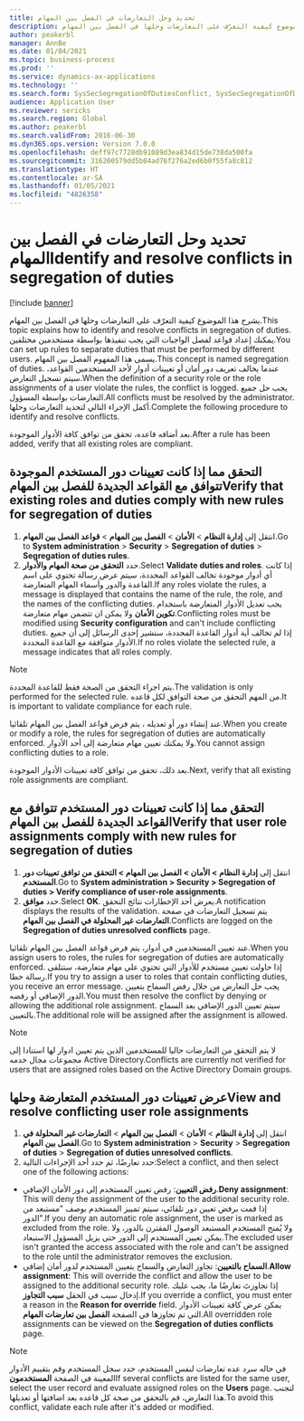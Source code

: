 ```yaml
---
title: تحديد وحل التعارضات في الفصل بين المهام
description: يشرح هذا الموضوع كيفية التعرّف على التعارضات وحلها في الفصل بين المهام.
author: peakerbl
manager: AnnBe
ms.date: 01/04/2021
ms.topic: business-process
ms.prod: ''
ms.service: dynamics-ax-applications
ms.technology: ''
ms.search.form: SysSecSegregationOfDutiesConflict, SysSecSegregationOfDutiesRule
audience: Application User
ms.reviewer: sericks
ms.search.region: Global
ms.author: peakerbl
ms.search.validFrom: 2016-06-30
ms.dyn365.ops.version: Version 7.0.0
ms.openlocfilehash: deff97c7728db91089d3ea834d15de738da500fa
ms.sourcegitcommit: 316200579dd5b04ad76f276a2ed6b0f55fa8c812
ms.translationtype: HT
ms.contentlocale: ar-SA
ms.lasthandoff: 01/05/2021
ms.locfileid: "4826358"
---
```

# <a name="identify-and-resolve-conflicts-in-segregation-of-duties"></a><span data-ttu-id="aacd6-103">تحديد وحل التعارضات في الفصل بين المهام</span><span class="sxs-lookup"><span data-stu-id="aacd6-103">Identify and resolve conflicts in segregation of duties</span></span>

[!include [banner](../../includes/banner.md)]

<span data-ttu-id="aacd6-104">يشرح هذا الموضوع كيفية التعرّف على التعارضات وحلها في الفصل بين المهام.</span><span class="sxs-lookup"><span data-stu-id="aacd6-104">This topic explains how to identify and resolve conflicts in segregation of duties.</span></span> <span data-ttu-id="aacd6-105">يمكنك إعداد قواعد لفصل الواجبات التي يجب تنفيذها بواسطة مستخدمين مختلفين.</span><span class="sxs-lookup"><span data-stu-id="aacd6-105">You can set up rules to separate duties that must be performed by different users.</span></span> <span data-ttu-id="aacd6-106">يسمى هذا المفهوم الفصل بين المهام.</span><span class="sxs-lookup"><span data-stu-id="aacd6-106">This concept is named segregation of duties.</span></span> <span data-ttu-id="aacd6-107">عندما يخالف تعريف دور أمان أو تعيينات أدوار لأحد المستخدمين القواعد، سيتم تسجيل التعارض.</span><span class="sxs-lookup"><span data-stu-id="aacd6-107">When the definition of a security role or the role assignments of a user violate the rules, the conflict is logged.</span></span> <span data-ttu-id="aacd6-108">يجب حل جميع التعارضات بواسطة المسؤول.</span><span class="sxs-lookup"><span data-stu-id="aacd6-108">All conflicts must be resolved by the administrator.</span></span> <span data-ttu-id="aacd6-109">أكمل الإجراء التالي لتحديد التعارضات وحلها.</span><span class="sxs-lookup"><span data-stu-id="aacd6-109">Complete the following procedure to identify and resolve conflicts.</span></span>

<span data-ttu-id="aacd6-110">بعد أضافه قاعده، تحقق من توافق كافة الأدوار الموجودة.</span><span class="sxs-lookup"><span data-stu-id="aacd6-110">After a rule has been added, verify that all existing roles are compliant.</span></span> 

## <a name="verify-that-existing-roles-and-duties-comply-with-new-rules-for-segregation-of-duties"></a><span data-ttu-id="aacd6-111">التحقق مما إذا كانت تعيينات دور المستخدم الموجودة تتوافق مع القواعد الجديدة للفصل بين المهام</span><span class="sxs-lookup"><span data-stu-id="aacd6-111">Verify that existing roles and duties comply with new rules for segregation of duties</span></span>
1. <span data-ttu-id="aacd6-112">انتقل إلى **إدارة النظام**  > **الأمان** > **الفصل بين المهام** > **قواعد الفصل بين المهام**.</span><span class="sxs-lookup"><span data-stu-id="aacd6-112">Go to **System administration** > **Security** > **Segregation of duties** > **Segregation of duties rules**.</span></span>
3. <span data-ttu-id="aacd6-113">حدد **التحقق من صحة المهام والأدوار**.</span><span class="sxs-lookup"><span data-stu-id="aacd6-113">Select **Validate duties and roles**.</span></span> <span data-ttu-id="aacd6-114">إذا كانت أي أدوار موجودة تخالف القواعد المحددة، سيتم عرض رسالة تحتوي على اسم القاعدة والدور وأسماء المهام المتعارضة.</span><span class="sxs-lookup"><span data-stu-id="aacd6-114">If any roles violate the rules, a message is displayed that contains the name of the rule, the role, and the names of the conflicting duties.</span></span> <span data-ttu-id="aacd6-115">يجب تعديل الأدوار المتعارضة باستخدام **تكوين الأمان** ولا يمكن ان تتضمن مهام متعارضة.</span><span class="sxs-lookup"><span data-stu-id="aacd6-115">Conflicting roles must be modified using **Security configuration** and can't include conflicting duties.</span></span> <span data-ttu-id="aacd6-116">إذا لم تخالف أية أدوار القاعدة المحددة، ستشير إحدى الرسائل إلى أن جميع الأدوار متوافقة مع القاعدة المحددة.</span><span class="sxs-lookup"><span data-stu-id="aacd6-116">If no roles violate the selected rule, a message indicates that all roles comply.</span></span>   

> [!NOTE]
> <span data-ttu-id="aacd6-117">يتم اجراء التحقق من الصحة فقط للقاعدة المحددة.</span><span class="sxs-lookup"><span data-stu-id="aacd6-117">The validation is only performed for the selected rule.</span></span> <span data-ttu-id="aacd6-118">من المهم التحقق من صحة التوافق لكل قاعده.</span><span class="sxs-lookup"><span data-stu-id="aacd6-118">It is important to validate compliance for each rule.</span></span>   

<span data-ttu-id="aacd6-119">عند إنشاء دور أو تعديله ، يتم فرض قواعد الفصل بين المهام تلقائيا.</span><span class="sxs-lookup"><span data-stu-id="aacd6-119">When you create or modify a role, the rules for segregation of duties are automatically enforced.</span></span> <span data-ttu-id="aacd6-120">ولا يمكنك تعيين مهام متعارضة إلى أحد الأدوار.</span><span class="sxs-lookup"><span data-stu-id="aacd6-120">You cannot assign conflicting duties to a role.</span></span>

<span data-ttu-id="aacd6-121">بعد ذلك، تحقق من توافق كافة تعيينات الأدوار الموجودة.</span><span class="sxs-lookup"><span data-stu-id="aacd6-121">Next, verify that all existing role assignments are compliant.</span></span>

## <a name="verify-that-user-role-assignments-comply-with-new-rules-for-segregation-of-duties"></a><span data-ttu-id="aacd6-122">التحقق مما إذا كانت تعيينات دور المستخدم تتوافق مع القواعد الجديدة للفصل بين المهام</span><span class="sxs-lookup"><span data-stu-id="aacd6-122">Verify that user role assignments comply with new rules for segregation of duties</span></span>
1. <span data-ttu-id="aacd6-123">انتقل إلى **إدارة النظام > الأمان > الفصل بين المهام > التحقق من توافق تعيينات دور المستخدم**.</span><span class="sxs-lookup"><span data-stu-id="aacd6-123">Go to **System administration > Security > Segregation of duties > Verify compliance of user-role assignments**.</span></span>
2. <span data-ttu-id="aacd6-124">حدد **موافق**.</span><span class="sxs-lookup"><span data-stu-id="aacd6-124">Select **OK**.</span></span> <span data-ttu-id="aacd6-125">يعرض أحد الإخطارات نتائج التحقق.</span><span class="sxs-lookup"><span data-stu-id="aacd6-125">A notification displays the results of the validation.</span></span> <span data-ttu-id="aacd6-126">يتم تسجيل التعارضات في صفحة **التعارضات غير المحلولة في الفصل بين المهام**.</span><span class="sxs-lookup"><span data-stu-id="aacd6-126">Conflicts are logged on the **Segregation of duties unresolved conflicts** page.</span></span>   

<span data-ttu-id="aacd6-127">عند تعيين المستخدمين في أدوار، يتم فرض قواعد الفصل بين المهام تلقائيا.</span><span class="sxs-lookup"><span data-stu-id="aacd6-127">When you assign users to roles, the rules for segregation of duties are automatically enforced.</span></span> <span data-ttu-id="aacd6-128">إذا حاولت تعيين مستخدم للأدوار التي تحتوي علي مهام متعارضة، ستتلقى رسالة خطا.</span><span class="sxs-lookup"><span data-stu-id="aacd6-128">If you try to assign a user to roles that contain conflicting duties, you receive an error message.</span></span> <span data-ttu-id="aacd6-129">يجب حل التعارض من خلال رفض السماح بتعيين الدور الإضافي أو رفضه.</span><span class="sxs-lookup"><span data-stu-id="aacd6-129">You must then resolve the conflict by denying or allowing the additional role assignment.</span></span> <span data-ttu-id="aacd6-130">سيتم تعيين الدور الإضافي بعد السماح بالتعيين.</span><span class="sxs-lookup"><span data-stu-id="aacd6-130">The additional role will be assigned after the assignment is allowed.</span></span> 

> [!NOTE]
> <span data-ttu-id="aacd6-131">لا يتم التحقق من التعارضات حاليا للمستخدمين الذين يتم تعيين ادوار لها استنادا إلى مجموعات مجال خدمه Active Directory.</span><span class="sxs-lookup"><span data-stu-id="aacd6-131">Conflicts are currently not verified for users that are assigned roles based on the Active Directory Domain groups.</span></span>

## <a name="view-and-resolve-conflicting-user-role-assignments"></a><span data-ttu-id="aacd6-132">عرض تعيينات دور المستخدم المتعارضة وحلها</span><span class="sxs-lookup"><span data-stu-id="aacd6-132">View and resolve conflicting user role assignments</span></span>
1. <span data-ttu-id="aacd6-133">انتقل إلى **إدارة النظام** > **الأمان** > **الفصل بين المهام** > **التعارضات غير المحلولة في الفصل بين المهام**.</span><span class="sxs-lookup"><span data-stu-id="aacd6-133">Go to **System administration** > **Security** > **Segregation of duties** > **Segregation of duties unresolved conflicts**.</span></span> 
2. <span data-ttu-id="aacd6-134">حدد تعارضًا، ثم حدد أحد الإجراءات التالية:</span><span class="sxs-lookup"><span data-stu-id="aacd6-134">Select a conflict, and then select one of the following actions:</span></span> 

  - <span data-ttu-id="aacd6-135">**رفض التعيين**: رفض تعيين المستخدم إلى دور الأمان الإضافي.</span><span class="sxs-lookup"><span data-stu-id="aacd6-135">**Deny assignment**: This will deny the assignment of the user to the additional security role.</span></span> <span data-ttu-id="aacd6-136">إذا قمت برفض تعيين دور تلقائي، سيتم تمييز المستخدم بوصف "مستبعد من الدور".</span><span class="sxs-lookup"><span data-stu-id="aacd6-136">If you deny an automatic role assignment, the user is marked as excluded from the role.</span></span> <span data-ttu-id="aacd6-137">ولا يُمنح المستخدم المستبعد الوصول المقترن بالدور، ولا يمكن تعيين المستخدم إلى الدور حتى يزيل المسؤول الاستبعاد.</span><span class="sxs-lookup"><span data-stu-id="aacd6-137">The excluded user isn't granted the access associated with the role and can't be assigned to the role until the administrator removes the exclusion.</span></span> 
-  <span data-ttu-id="aacd6-138">**السماح بالتعيين**: تجاوز التعارض والسماح بتعيين المستخدم لدور أمان إضافي.</span><span class="sxs-lookup"><span data-stu-id="aacd6-138">**Allow assignment**: This will override the conflict and allow the user to be assigned to the additional security role.</span></span> <span data-ttu-id="aacd6-139">إذا تجاوزتَ تعارضًا ما، يجب عليك إدخال سبب في الحقل **سبب التجاوز**.</span><span class="sxs-lookup"><span data-stu-id="aacd6-139">If you override a conflict, you must enter a reason in the **Reason for override** field.</span></span> <span data-ttu-id="aacd6-140">يمكن عرض كافة تعيينات الأدوار التي تم تجاوزها في الصفحة **الفصل بين تعارضات المهام**.</span><span class="sxs-lookup"><span data-stu-id="aacd6-140">All overridden role assignments can be viewed on the **Segregation of duties conflicts** page.</span></span>  

> [!NOTE]
> <span data-ttu-id="aacd6-141">في حاله سرد عده تعارضات لنفس المستخدم، حدد سجل المستخدم وقم بتقييم الأدوار المعينة في الصفحة **المستخدمون**</span><span class="sxs-lookup"><span data-stu-id="aacd6-141">If several conflicts are listed for the same user, select the user record and evaluate assigned roles on the **Users** page.</span></span> <span data-ttu-id="aacd6-142">لتجنب هذا التعارض، قم بالتحقق من صحة كل قاعده بعد اضافتها أو تعديلها.</span><span class="sxs-lookup"><span data-stu-id="aacd6-142">To avoid this conflict, validate each rule after it's added or modified.</span></span>
